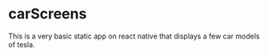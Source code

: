 # carScreens
This is a very  basic static app on react native that displays a few car models of tesla.
